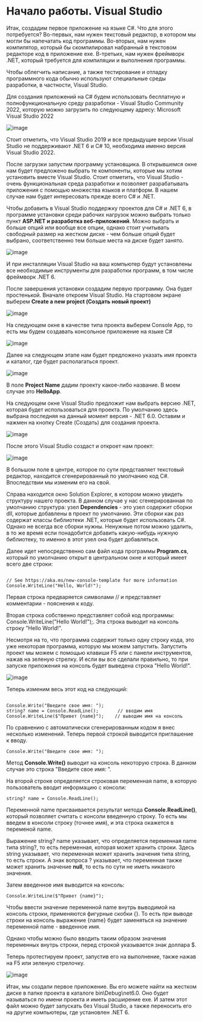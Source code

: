 # Начало работы. Visual Studio

Итак, создадим первое приложение на языке C#. Что для этого потребуется? Во-первых, нам нужен текстовый редактор, в котором мы могли бы напечатать код программы. Во-вторых, нам нужен компилятор, который бы скомпилировал набранный в текстовом редакторе код в приложение exe. В-третьих, нам нужен фреймворк .NET, который требуется для компиляции и выполнения программы.

Чтобы облегчить написание, а также тестирование и отладку программного кода обычно используют специальные среды разработки, в частности, Visual Studio.

Для создания приложений на C# будем использовать бесплатную и полнофункциональную среду разработки - Visual Studio Community 2022, которую можно загрузить по следующему адресу: Microsoft Visual Studio 2022

![image](image1.png)

Стоит отметить, что Visual Studio 2019 и все предыдущие версии Visual Studio не поддерживают .NET 6 и C# 10, необходима именно версия Visual Studio 2022.

После загрузки запустим программу установщика. В открывшемся окне нам будет предложено выбрать те компоненты, которые мы хотим установить вместе Visual Studio. Стоит отметить, что Visual Studio - очень функциональная среда разработки и позволяет разрабатывать приложения с помощью множества языков и платформ. В нашем случае нам будет интересовать прежде всего C# и .NET.

Чтобы добавить в Visual Studio поддержку проектов для C# и .NET 6, в программе установки среди рабочих нагрузок можно выбрать только пункт **ASP.NET и разработка веб-приложений**. Можно выбрать и больше опций или вообще все опции, однако стоит учитывать свободный размер на жестком диске - чем больше опций будет выбрано, соответственно тем больше места на диске будет занято.

![image](image2.png)

И при инсталляции Visual Studio на ваш компьютер будут установлены все необходимые инструменты для разработки программ, в том числе фреймворк .NET 6.

После завершения установки создадим первую программу. Она будет простенькой. Вначале откроем Visual Studio. На стартовом экране выберем **Create a new project (Создать новый проект)**

![image](image3.png)

На следующем окне в качестве типа проекта выберем Console App, то есть мы будем создавать консольное приложение на языке C#

![image](image4.png)

Далее на следующем этапе нам будет предложено указать имя проекта и каталог, где будет располагаться проект.

![image](image5.png)

В поле **Project Name** дадим проекту какое-либо название. В моем случае это **HelloApp**.

На следующем окне Visual Studio предложит нам выбрать версию .NET, которая будет использоваться для проекта. По умолчанию здесь выбрана последняя на данный момент версия - .NET 6.0. Оставим и нажмен на кнопку Create (Создать) для создания проекта.

![image](image6.png)

После этого Visual Studio создаст и откроет нам проект:

![image](image7.png)

В большом поле в центре, которое по сути представляет текстовый редактор, находится сгенерированный по умолчанию код C#. Впоследствии мы изменим его на свой.

Справа находится окно Solution Explorer, в котором можно увидеть структуру нашего проекта. В данном случае у нас сгенерированная по умолчанию структура: узел **Dependencies** - это узел содержит сборки dll, которые добавлены в проект по умолчанию. Эти сборки как раз содержат классы библиотеки .NET, которые будет использовать C#. Однако не всегда все сборки нужны. Ненужные потом можно удалить, в то же время если понадобится добавить какую-нибудь нужную библиотеку, то именно в этот узел она будет добавляться.

Далее идет непосредственно сам файл кода программы **Program.cs**, который по умолчанию открыт в центральном окне и который имеет всего две строки:

```Csharp

// See https://aka.ms/new-console-template for more information
Console.WriteLine("Hello, World!");

```


Первая строка предваряется символами // и представляет комментарии - пояснения к коду.

Вторая строка собственно представляет собой код программы: Console.WriteLine("Hello World!");. Эта строка выводит на консоль строку "Hello World!".

Несмотря на то, что программа содержит только одну строку кода, это уже некоторая программа, которую мы можем запустить. Запустить проект мы можем с помощью клавиши F5 или с панели инструментов, нажав на зеленую стрелку. И если вы все сделали правильно, то при запуске приложения на консоль будет выведена строка "Hello World!".

![image](image8.png)

Теперь изменим весь этот код на следующий:

```Csharp

Console.Write("Введите свое имя: ");
string? name = Console.ReadLine();       // вводим имя
Console.WriteLine($"Привет {name}");    // выводим имя на консоль

```

По сравнению с автоматически сгенерированным кодом я внес несколько изменений. Теперь первой строкой выводится приглашение к вводу.

```Csharp
Console.Write("Введите свое имя: ");
```

Метод **Console.Write()** выводит на консоль некоторую строка. 
В данном случае это строка "Введите свое имя: ".

На второй строке определяется строковая переменная name, в которую пользователь вводит информацию с консоли:

```Csharp
string? name = Console.ReadLine();
```

Переменной name присваивается результат метода **Console.ReadLine()**, который позволяет считать с консоли введенную строку. То есть мы введем в консоли строку (точнее имя), и эта строка окажется в переменой name.

Выражение string? name указывает, что определяется переменная name типа string?, то есть переменная, которая может хранить строки. Здесь string указывает, что переменная может хранить значения типа string, то есть строки. А знак вопроса ? указывает, что переменная также может хранить значение **null**, то есть по сути не иметь никакого значения.

Затем введенное имя выводится на консоль:

```Csharp
Console.WriteLine($"Привет {name}");
```

Чтобы ввести значение переменной name внутрь выводимой на консоль строки, применяются фигурные скобки {}. То есть при выводе строки на консоль выражение {name} будет заменяться на значение переменной name - введенное имя.

Однако чтобы можно было вводить таким образом значения переменных внутрь строки, перед строкой указывается знак доллара $.

Теперь протестируем проект, запустив его на выполнение, также нажав на F5 или зеленую стрелочку.

![image](image9.png)

Итак, мы создали первое приложение. Вы его можете найти на жестком диске в папке проекта в каталоге bin\Debug\net6.0. Оно будет называться по имени проекта и иметь расширение exe. И затем этот файл можно будет запускать без Visual Studio, а также переносить его на другие компьютеры, где установлен .NET 6.